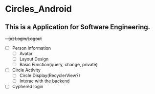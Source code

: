 # Circles_Android
## This is a Application for Software Engineering.
 
<del>- [x] Login/Logout </del>
- [ ] Person Information
  - [ ] Avatar
  - [ ] Layout Design
  - [ ] Basic Function(query, change, private)
- [ ] Circle Activity
  - [ ] Circle Display(RecyclerView?)
  - [ ] Interac with the backend
- [ ] Cyphered login 
